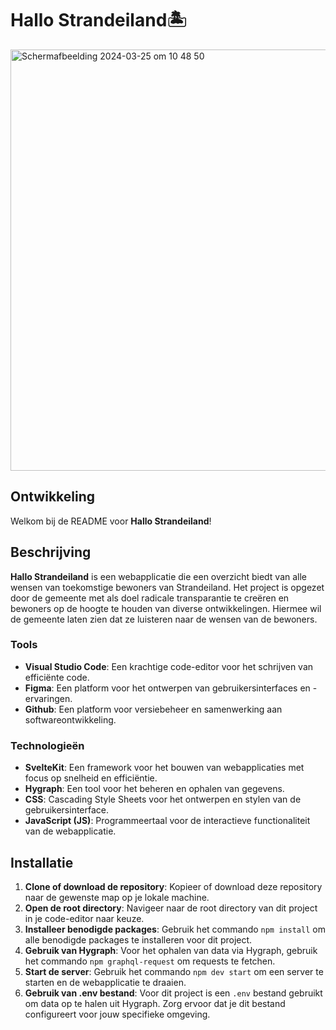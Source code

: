 # Hallo Strandeiland🏝
<img width="674" alt="Schermafbeelding 2024-03-25 om 10 48 50" src="https://github.com/zenitba/FDNDStrandeiland/assets/112856019/e10b1ae1-6f51-4de9-8dfa-e888e70f7146">

## Ontwikkeling
Welkom bij de README voor **Hallo Strandeiland**! 

## Beschrijving

**Hallo Strandeiland** is een webapplicatie die een overzicht biedt van alle wensen van toekomstige bewoners van Strandeiland. Het project is opgezet door de gemeente met als doel radicale transparantie te creëren en bewoners op de hoogte te houden van diverse ontwikkelingen. Hiermee wil de gemeente laten zien dat ze luisteren naar de wensen van de bewoners.



### Tools

- **Visual Studio Code**: Een krachtige code-editor voor het schrijven van efficiënte code.
- **Figma**: Een platform voor het ontwerpen van gebruikersinterfaces en -ervaringen.
- **Github**: Een platform voor versiebeheer en samenwerking aan softwareontwikkeling.

### Technologieën

- **SvelteKit**: Een framework voor het bouwen van webapplicaties met focus op snelheid en efficiëntie.
- **Hygraph**: Een tool voor het beheren en ophalen van gegevens.
- **CSS**: Cascading Style Sheets voor het ontwerpen en stylen van de gebruikersinterface.
- **JavaScript (JS)**: Programmeertaal voor de interactieve functionaliteit van de webapplicatie.

## Installatie

1. **Clone of download de repository**: Kopieer of download deze repository naar de gewenste map op je lokale machine.
2. **Open de root directory**: Navigeer naar de root directory van dit project in je code-editor naar keuze.
3. **Installeer benodigde packages**: Gebruik het commando `npm install` om alle benodigde packages te installeren voor dit project.
4. **Gebruik van Hygraph**: Voor het ophalen van data via Hygraph, gebruik het commando `npm graphql-request` om requests te fetchen.
5. **Start de server**: Gebruik het commando `npm dev start` om een server te starten en de webapplicatie te draaien.
6. **Gebruik van .env bestand**: Voor dit project is een `.env` bestand gebruikt om data op te halen uit Hygraph. Zorg ervoor dat je dit bestand configureert voor jouw specifieke omgeving.

